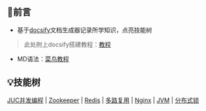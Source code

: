 ## 🤝前言

- 基于[docsify](https://docsify.js.org/#/zh-cn/)文档生成器记录所学知识，点亮技能树

> 此处附上docsify搭建教程：[教程](/1.Docsify/1.搭建Docsify到GitHub)

- MD语法：[菜鸟教程](https://www.runoob.com/markdown/md-tutorial.html)

## 💡技能树

[JUC并发编程](7.JUC并发编程/README)	|	[Zookeeper](/11.Zookeeper/README)	|	[Redis](/12.Redis/README)	|	[多路复用](/6.JavaWeb网络编程/多路复用)	|	[Nginx](/13.Nginx/README)	|	[JVM](/15.JVM/README)	|	[分布式锁](/其他/分布式锁)









